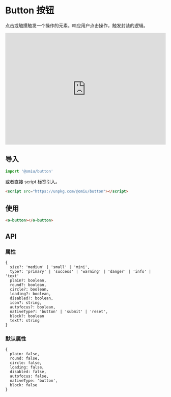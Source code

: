 # Button 按钮

点击或触摸触发一个操作的元素。响应用户点击操作，触发封装的逻辑。

<iframe height="351" style="width: 100%;" scrolling="no" title="OMIU Button" src="https://codepen.io/omijs/embed/LYppwYG?height=351&theme-id=default&default-tab=html,result" frameborder="no" allowtransparency="true" allowfullscreen="true" loading="lazy">
  See the Pen <a href='https://codepen.io/omijs/pen/LYppwYG'>OMIU Checkbox</a> by OMI
  (<a href='https://codepen.io/omijs'>@omijs</a>) on <a href='https://codepen.io'>CodePen</a>.
</iframe>

## 导入

```js
import '@omiu/button'
```

或者直接 script 标签引入。


```html
<script src="https://unpkg.com/@omiu/button"></script>
```

## 使用

```html
<o-button></o-button>
```


## API

### 属性

```tsx
{
  size?: 'medium' | 'small' | 'mini',
  type?: 'primary' | 'success' | 'warning' | 'danger' | 'info' | 'text'
  plain?: boolean,
  round?: boolean,
  circle?: boolean,
  loading?: boolean,
  disabled?: boolean,
  icon?: string,
  autofocus?: boolean,
  nativeType?: 'button' | 'submit' | 'reset',
  block?: boolean
  text?: string
}
```

### 默认属性
```tsx
{
  plain: false,
  round: false,
  circle: false,
  loading: false,
  disabled: false,
  autofocus: false,
  nativeType: 'button',
  block: false
}
```
